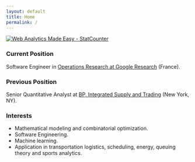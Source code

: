 ```yaml
---
layout: default
title: Home
permalink: /
---
```


<!-- Start of StatCounter Code for Default Guide -->
<script type="text/javascript">
var sc_project=11465513; 
var sc_invisible=1; 
var sc_security="05cf2bcb"; 
var scJsHost = (("https:" == document.location.protocol) ?
"https://secure." : "http://www.");
document.write("<sc"+"ript type='text/javascript' src='" +
scJsHost+
"statcounter.com/counter/counter.js'></"+"script>");
</script>
<noscript><div class="statcounter"><a title="Web Analytics
Made Easy - StatCounter" href="http://statcounter.com/"
target="_blank"><img class="statcounter"
src="//c.statcounter.com/11465513/0/05cf2bcb/1/" alt="Web
Analytics Made Easy - StatCounter"></a></div></noscript>
<!-- End of StatCounter Code for Default Guide -->

<h3>Current Position</h3>
Software Engineer in <a href="https://research.google/teams/operations-research/">Operations Research at Google Research</a> (France).

<h3>Previous Position</h3>
Senior Quantitative Analyst at <a href="https://www.bp.com/en_us/united-states/home/what-we-do/trading-and-shipping.html">BP, Integrated Supply and Trading</a> (New York, NY).

<h3>Interests</h3>
<ul>
  <li>Mathematical modeling and combinatorial optimization.</li>
  <li>Software Engineering.</li>
  <li>Machine learning.</li>
  <li>Application in transportation logistics, scheduling, energy, queuing theory and sports analytics.</li>
 </ul>

